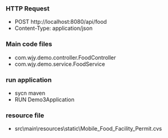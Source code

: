 ### HTTP Request
* POST http://localhost:8080/api/food
* Content-Type: application/json

### Main code files
* com.wjy.demo.controller.FoodController
* com.wjy.demo.service.FoodService

### run application
* sycn maven
* RUN Demo3Application

### resource file
* src\main\resources\static\Mobile_Food_Facility_Permit.cvs
